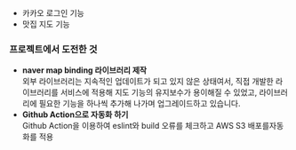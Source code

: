 - 카카오 로그인 기능
- 맛집 지도 기능


### 프로젝트에서 도전한 것
- **naver map binding 라이브러리 제작**  
외부 라이브러리는 지속적인 업데이트가 되고 있지 않은 상태여서, 직접 개발한 라이브러리를 서비스에 적용해 지도 기능의 유지보수가 용이해질 수 있었고, 라이브러리에 필요한 기능을 하나씩 추가해 나가며 업그레이드하고 있습니다. 
- **Github Action으로 자동화 하기**  
  Github Action을 이용하여 eslint와 build 오류를 체크하고 AWS S3 배포를자동화를 적용
